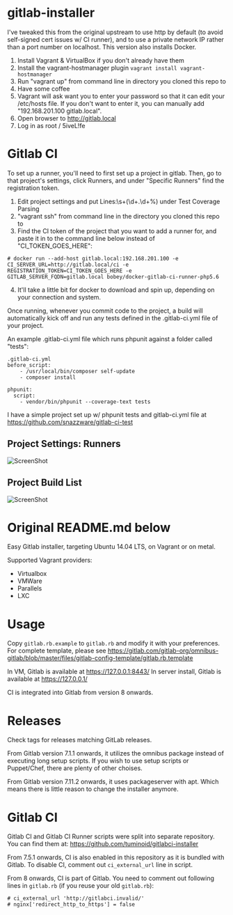 gitlab-installer
================

I've tweaked this from the original upstream to use http by default (to avoid self-signed cert issues w/ CI runner), and to use a private network IP rather than a port number on localhost. This version also installs Docker.

1. Install Vagrant & VirtualBox if you don't already have them
2. Install the vagrant-hostmanager plugin `vagrant install vagrant-hostmanager`
2. Run "vagrant up" from command line in directory you cloned this repo to
3. Have some coffee
4. Vagrant will ask want you to enter your password so that it can edit your /etc/hosts file. If you don't want to enter it, you can manually add "192.168.201.100 gitlab.local".
5. Open browser to http://gitlab.local
6. Log in as root / 5iveL!fe

Gitlab CI
=========

To set up a runner, you'll need to first set up a project in gitlab. Then, go to that project's settings, click Runners, and under "Specific Runners" find the registration token.

1. Edit project settings and put Lines:\s+(\d+.\d+\%) under Test Coverage Parsing
2. "vagrant ssh" from command line in the directory you cloned this repo to
3. Find the CI token of the project that you want to add a runner for, and paste it in to the command line below instead of "CI_TOKEN_GOES_HERE":
```
# docker run --add-host gitlab.local:192.168.201.100 -e CI_SERVER_URL=http://gitlab.local/ci -e REGISTRATION_TOKEN=CI_TOKEN_GOES_HERE -e GITLAB_SERVER_FQDN=gitlab.local bobey/docker-gitlab-ci-runner-php5.6
```
4. It'll take a little bit for docker to download and spin up, depending on your connection and system.

Once running, whenever you commit code to the project, a build will automatically kick off and run any tests defined in the .gitlab-ci.yml file of your project.

An example .gitlab-ci.yml file which runs phpunit against a folder called "tests":

```
.gitlab-ci.yml
before_script:
    - /usr/local/bin/composer self-update
    - composer install

phpunit:
  script:
    - vendor/bin/phpunit --coverage-text tests
```

I have a simple project set up w/ phpunit tests and gitlab-ci.yml file at https://github.com/snazzware/gitlab-ci-test

Project Settings: Runners
-------------------------
![ScreenShot](/screenshots/Screenshot%202016-03-14%2019.42.32.png)

Project Build List
------------------
![ScreenShot](/screenshots/Screenshot%202016-03-14%2019.45.35.png)

Original README.md below
========================

Easy Gitlab installer, targeting Ubuntu 14.04 LTS, on Vagrant or on metal.

Supported Vagrant providers:
 * Virtualbox
 * VMWare
 * Parallels
 * LXC

Usage
=====

Copy `gitlab.rb.example` to `gitlab.rb` and modify it with your preferences.
For complete template, please see https://gitlab.com/gitlab-org/omnibus-gitlab/blob/master/files/gitlab-config-template/gitlab.rb.template

In VM, Gitlab is available at https://127.0.0.1:8443/
In server install, Gitlab is available at https://127.0.0.1/

CI is integrated into Gitlab from version 8 onwards.


Releases
========

Check tags for releases matching GitLab releases.

From Gitlab version 7.1.1 onwards, it utilizes the omnibus package instead of executing
long setup scripts. If you wish to use setup scripts or Puppet/Chef, there are plenty of
other choises.

From Gitlab version 7.11.2 onwards, it uses packageserver with apt. Which means there is
little reason to change the installer anymore.


Gitlab CI
=========

Gitlab CI and Gitlab CI Runner scripts were split into separate repository. You can find them at:
https://github.com/tuminoid/gitlabci-installer

From 7.5.1 onwards, CI is also enabled in this repository as it is bundled with Gitlab.
To disable CI, comment out `ci_external_url` line in script.

From 8 onwards, CI is part of Gitlab. You need to comment out following lines in `gitlab.rb`
(if you reuse your old `gitlab.rb`):
```
# ci_external_url 'http://gitlabci.invalid/'
# nginx['redirect_http_to_https'] = false
```
